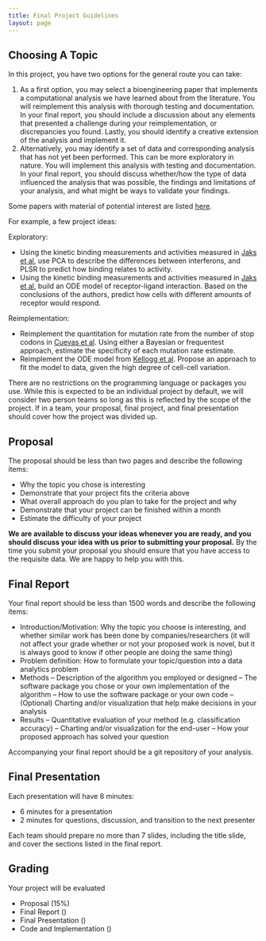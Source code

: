 ```yaml
---
title: Final Project Guidelines
layout: page
---
```


## Choosing A Topic

In this project, you have two options for the general route you can take:

1. As a first option, you may select a bioengineering paper that implements a computational analysis we have learned about from the literature. You will reimplement this analysis with thorough testing and documentation. In your final report, you should include a discussion about any elements that presented a challenge during your reimplementation, or discrepancies you found. Lastly, you should identify a creative extension of the analysis and implement it.
2. Alternatively, you may identify a set of data and corresponding analysis that has not yet been performed. This can be more exploratory in nature. You will implement this analysis with testing and documentation. In your final report, you should discuss whether/how the type of data influenced the analysis that was possible, the findings and limitations of your analysis, and what might be ways to validate your findings.

Some papers with material of potential interest are listed [here](impl-opts.html).

For example, a few project ideas:

Exploratory:
- Using the kinetic binding measurements and activities measured in [Jaks et al](http://doi.org/10.1016/j.jmb.2006.11.053), use PCA to describe the differences between interferons, and PLSR to predict how binding relates to activity.
- Using the kinetic binding measurements and activities measured in [Jaks et al](http://doi.org/10.1016/j.jmb.2006.11.053), build an ODE model of receptor-ligand interaction. Based on the conclusions of the authors, predict how cells with different amounts of receptor would respond.

Reimplementation:
- Reimplement the quantitation for mutation rate from the number of stop codons in [Cuevas et al](http://journals.plos.org/plosbiology/article?id=10.1371/journal.pbio.1002251#pbio.1002251.s011). Using either a Bayesian or frequentest approach, estimate the specificity of each mutation rate estimate.
- Reimplement the ODE model from [Kellogg et al](http://www.sciencedirect.com/science/article/pii/S2211124717303595?via%3Dihub). Propose an approach to fit the model to data, given the high degree of cell-cell variation.

There are no restrictions on the programming language or packages you use. While this is expected to be an individual project by default, we will consider two person teams so long as this is reflected by the scope of the project. If in a team, your proposal, final project, and final presentation should cover how the project was divided up.

## Proposal

The proposal should be less than two pages and describe the following items:

- Why the topic you chose is interesting
- Demonstrate that your project fits the criteria above
- What overall approach do you plan to take for the project and why
- Demonstrate that your project can be finished within a month
- Estimate the difficulty of your project

**We are available to discuss your ideas whenever you are ready, and you should discuss your idea with us prior to submitting your proposal.** By the time you submit your proposal you should ensure that you have access to the requisite data. We are happy to help you with this.

## Final Report

Your final report should be less than 1500 words and describe the following items:

- Introduction/Motivation: Why the topic you choose is interesting, and whether similar work has been done by companies/researchers (it will not affect your grade whether or not your proposed work is novel, but it is always good to know if other people are doing the same thing)
- Problem definition: How to formulate your topic/question into a data analytics problem
- Methods
	– Description of the algorithm you employed or designed
	– The software package you chose or your own implementation of the algorithm
	– How to use the software package or your own code
	– (Optional) Charting and/or visualization that help make decisions in your analysis
- Results
	– Quantitative evaluation of your method (e.g. classification accuracy) – Charting and/or visualization for the end-user
	– How your proposed approach has solved your question

Accompanying your final report should be a git repository of your analysis.

## Final Presentation

Each presentation will have 8 minutes:
- 6 minutes for a presentation
- 2 minutes for questions, discussion, and transition to the next presenter

Each team should prepare no more than 7 slides, including the title slide, and cover the sections listed in the final report.

## Grading

Your project will be evaluated 

- Proposal (15%)
- Final Report ()
- Final Presentation ()
- Code and Implementation ()